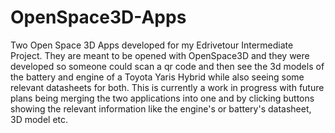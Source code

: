 # OpenSpace3D-Apps

Two Open Space 3D Apps developed for my Edrivetour Intermediate Project. They are meant to be opened with OpenSpace3D and they were developed so someone
could scan a qr code and then see the 3d models of the battery and engine of a Toyota Yaris Hybrid while also seeing some relevant datasheets for both.
This is currently a work in progress with future plans being merging the two applications into one and by clicking buttons showing the relevant information
like the engine's or battery's datasheet, 3D model etc.
